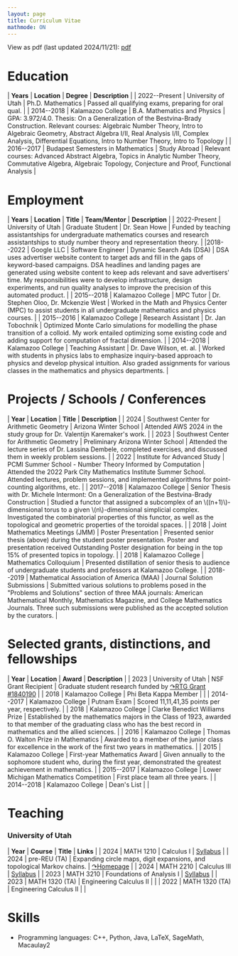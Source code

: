 ```yaml
---
layout: page
title: Curriculum Vitae
mathmode: ON
---
```


View as pdf (last updated 2024/11/21): [pdf](assets/pdf/Curriculum_Vitae.pdf)

# Education

| **Years** | **Location** | **Degree** | **Description** |
| 2022--Present | University of Utah | Ph.D. Mathematics | Passed all qualifying exams, preparing for oral qual. |
| 2014--2018 | Kalamazoo College | B.A. Mathematics and Physics | GPA: 3.972/4.0. Thesis: On a Generalization of the Bestvina-Brady Construction. Relevant courses: Algebraic Number Theory, Intro to Algebraic Geometry, Abstract Algebra I/II, Real Analysis I/II, Complex Analysis, Differential Equations, Intro to Number Theory, Intro to Topology |
| 2016--2017 | Budapest Semesters in Mathematics | Study Abroad | Relevant courses: Advanced Abstract Algebra, Topics in Analytic Number Theory, Commutative Algebra, Algebraic Topology, Conjecture and Proof, Functional Analysis |

# Employment

| **Years** | **Location** | **Title** | **Team/Mentor** | **Description** |
| 2022-Present | University of Utah | Graduate Student | Dr. Sean Howe | Funded by teaching assistantships for undergraduate mathematics courses and research assistantships to study number theory and representation theory. |
|2018--2022 | Google LLC | Software Engineer | Dynamic Search Ads (DSA) | DSA uses advertiser website content to target ads and fill in the gaps of keyword-based campaigns. DSA headlines and landing pages are generated using website content to keep ads relevant and save advertisers' time. My responsibilities were to develop infrastructure, design experiments, and run quality analyses to improve the precision of this automated product. |
| 2015--2018 | Kalamazoo College | MPC Tutor | Dr. Stephen Oloo, Dr. Mckenzie West | Worked in the Math and Physics Center (MPC) to assist students in all undergraduate mathematics and physics courses. |
| 2015--2016 | Kalamazoo College | Research Assistant | Dr. Jan Tobochnik | Optimized Monte Carlo simulations for modelling the phase transition of a colloid. My work entailed optimizing some existing code and adding support for computation of fractal dimension. |
| 2014--2018 | Kalamazoo College | Teaching Assistant | Dr. Dave Wilson, et. al. | Worked with students in physics labs to emphasize inquiry-based approach to physics and develop physical intuition. Also graded assignments for various classes in the mathematics and physics departments. |

# Projects / Schools / Conferences

| **Year** | **Location** | **Title** | **Description** |
| 2024 | Southwest Center for Arithmetic Geometry | Arizona Winter School | Attended AWS 2024 in the study group for Dr. Valentijn Karemaker's work. |
| 2023 | Southwest Center for Arithmetic Geometry | Preliminary Arizona Winter School | Attended the lecture series of Dr. Lassina Dembele, completed exercises, and discussed them in weekly problem sessions. |
| 2022 | Institute for Advanced Study | PCMI Summer School - Number Theory Informed by Computation | Attended the 2022 Park City Mathematics Institute Summer School. Attended lectures, problem sessions, and implemented algorithms for point-counting algorithms, etc. |
| 2017--2018 | Kalamazoo College | Senior Thesis with Dr. Michele Intermont: On a Generalization of the Bestvina-Brady Construction | Studied a functor that assigned a subcomplex of an \\((n+1)\\)-dimensional torus to a given \\(n\\)-dimensional simplicial complex. Investigated the combinatorial properties of this functor, as well as the topological and geometric properties of the toroidal spaces. |
| 2018 | Joint Mathematics Meetings (JMM) | Poster Presentation | Presented senior thesis (above) during the student poster presentation. Poster and presentation received Outstanding Poster designation for being in the top 15% of presented topics in topology. |
| 2018 | Kalamazoo College | Mathematics Colloquium | Presented distillation of senior thesis to audience of undergraduate students and professors at Kalamazoo College. |
| 2018--2019 | Mathematical Association of America (MAA) | Journal Solution Submissions | Submitted various solutions to problems posed in the "Problems and Solutions" section of three MAA journals: American Mathematical Monthly, Mathematics Magazine, and College Mathematics Journals. Three such submissions were published as the accepted solution by the curators. |

# Selected grants, distinctions, and fellowships

| **Year** | **Location** | **Award** | **Description** |
| 2023 | University of Utah | NSF Grant Recipient | Graduate student research funded by [&#x21B7;RTG Grant #1840190](https://www.nsf.gov/awardsearch/showAward?AWD_ID=1840190) |
| 2018 | Kalamazoo College | Phi Beta Kappa Member | |
| 2014--2017 | Kalamazoo College | Putnam Exam | Scored 11,11,41,35 points per year, respectively. |
| 2018 | Kalamazoo College | Clarke Benedict Williams Prize | Established by the mathematics majors in the Class of 1923, awarded to that member of the graduating class who has the best record in mathematics and the allied sciences. |
| 2016 | Kalamazoo College | Thomas O. Walton Prize in Mathematics | Awarded to a member of the junior class for excellence in the work of the first two years in mathematics. |
| 2015 | Kalamazoo College | First-year Mathematics Award | Given annually to the sophomore student who, during the first year, demonstrated the greatest achievement in mathematics. |
| 2015--2017 | Kalamazoo College | Lower Michigan Mathematics Competition | First place team all three years. |
| 2014--2018 | Kalamazoo College | Dean's List | |

# Teaching

### University of Utah

| **Year** | **Course** | **Title** | **Links** |
| 2024 | MATH 1210 | Calculus I | [Syllabus](assets/pdf/2024_1210_syllabus.pdf) |
| 2024 | pre-REU (TA) | Expanding circle maps, digit expansions, and topological Markov chains. | [&#x21B7;Homepage](https://www.math.utah.edu/~vinhage/prereu24/materials/) |
| 2024 | MATH 2210 | Calculus III | [Syllabus](assets/pdf/2024_2210_syllabus.pdf) |
| 2023 | MATH 3210 | Foundations of Analysis I | [Syllabus](assets/pdf/2023_3210_syllabus.pdf) |
| 2023 | MATH 1320 (TA) | Engineering Calculus II | |
| 2022 | MATH 1320 (TA) | Engineering Calculus II | |

# Skills

* Programming languages: C++, Python, Java, LaTeX, SageMath, Macaulay2
